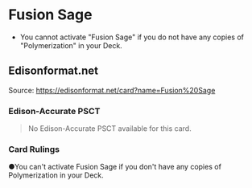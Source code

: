 # Fusion Sage

*   You cannot activate "Fusion Sage" if you do not have any copies of "Polymerization" in your Deck.

## Edisonformat.net

Source: https://edisonformat.net/card?name=Fusion%20Sage

### Edison-Accurate PSCT

> No Edison-Accurate PSCT available for this card.

### Card Rulings

●You can't activate Fusion Sage if you don't have any copies of Polymerization in your Deck.
            